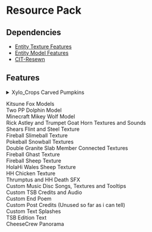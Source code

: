 # Resource Pack
## Dependencies
* [Entity Texture Features](https://modrinth.com/mod/entitytexturefeatures/versions)
* [Entity Model Features](https://modrinth.com/mod/entity-model-features/versions)
* [CIT-Resewn](https://modrinth.com/mod/cit-resewn/versions)
## Features
<details>
<summary>Xylo_Crops Carved Pumpkins</summary>
Normal carved pumpkins are weighted 4095
Xylo's inner skin layer is weighted 10 and blinks
![2023-12-07_01 10 53](https://github.com/Thrumptus/TSB-Bits/assets/93964920/72146709-3bc9-4ac3-9b53-c395ef6f83a8)
And his outer skin layer is weighted 1
</details>

Kitsune Fox Models\
Two PP Dolphin Model\
Minecraft Mikey Wolf Model\
Rick Astley and Trumpet Goat Horn Textures and Sounds\
Shears Flint and Steel Texture\
Fireball Slimeball Texture\
Pokeball Snowball Textures\
Double Granite Slab Member Connected Textures\
Fireball Ghast Texture\
Fireball Sheep Texture\
HolaHi Wales Sheep Texture\
HH Chicken Texture\
Thrumptus and HH Death SFX\
Custom Music Disc Songs, Textures and Tooltips\
Custom TSB Credits and Audio\
Custom End Poem\
Custom Post Credits (Unused so far as i can tell)\
Custom Text Splashes\
TSB Edition Text\
CheeseCrew Panorama
